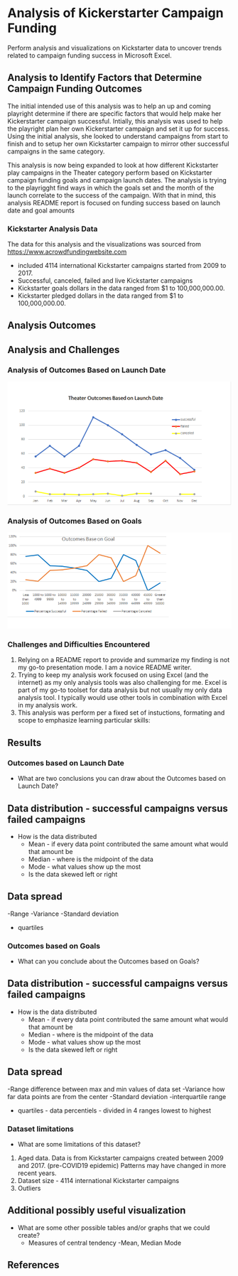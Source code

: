 # Analysis of Kickerstarter Campaign Funding

Perform analysis and visualizations on Kickstarter data to uncover trends related to campaign funding success in Microsoft Excel.

## Analysis to Identify Factors that Determine Campaign Funding Outcomes

The initial intended use of this analysis was to help an up and coming playright determine if there are specific factors that would help make her Kickerstarter campaign successful. Intially, this analysis was used to help the playright plan her own Kickerstarter campaign and set it up for success. Using the initial analysis, she looked to understand campaigns from start to finish and to setup her own Kickstarter campaign to mirror other successful campaigns in the same category.

This analysis is now being expanded to look at how different Kickstarter play campaigns in the Theater category perform based on Kickstarter campaign funding goals and campaign launch dates. The analysis is trying to the playrigght find ways in which the goals set and the month of the launch correlate to the success of the campaign. 
With that in mind, this analysis README report is focused on funding success based on launch date and goal amounts

### Kickstarter Analysis Data
The data for this analysis and the visualizations was sourced from https://www.acrowdfundingwebsite.com
* included 4114 international Kickstarter campaigns started from 2009 to 2017. 
* Successful, canceled, failed and live Kickstarter campaigns
* Kickstarter goals dollars in the data ranged from $1 to 100,000,000.00. 
* Kickstarter pledged dollars in the data ranged from $1 to 100,000,000.00. 


## Analysis Outcomes

## Analysis and Challenges

### Analysis of Outcomes Based on Launch Date
![Theater Outcomes versus Launch Date](/Theater_Outcomes_vs_Launch.png)

### Analysis of Outcomes Based on Goals
![Outcomes vs Goals ](/Outcomes_vs_Goals.png)

### Challenges and Difficulties Encountered
1. Relying on a README report to provide and summarize my finding is not my go-to presentation mode. I am a novice README writer.
2. Trying to keep my analysis work focused on using Excel (and the internet) as my only analysis tools was also challenging for me. 
Excel is part of my go-to toolset for data analysis but not usually my only data analysis tool. I typically would use other tools in combination with Excel in my analysis work.
3. This analysis was perform per a fixed set of instuctions, formating and scope to emphasize learning particular skills:


## Results

### Outcomes based on Launch Date
- What are two conclusions you can draw about the Outcomes based on Launch Date?
## Data distribution - successful campaigns versus failed campaigns
 - How is the data distributed
   - Mean -  if every data point contributed the same amount what would that amount be
   - Median - where is the midpoint of the data
   - Mode - what values show up the most
   - Is the data skewed left or right
## Data spread
  -Range
  -Variance
  -Standard deviation
  - quartiles
  


### Outcomes based on Goals
- What can you conclude about the Outcomes based on Goals?
## Data distribution - successful campaigns versus failed campaigns
 - How is the data distributed
   - Mean -  if every data point contributed the same amount what would that amount be
   - Median - where is the midpoint of the data
   - Mode - what values show up the most
   - Is the data skewed left or right
## Data spread
  -Range difference between max and min values of data set
  -Variance how far data points are from the center
  -Standard deviation
  -interquartile range
  - quartiles - data percentiels - divided in 4 ranges lowest to highest
### Dataset limitations
- What are some limitations of this dataset?
1. Aged data. Data is from Kickstarter campaigns created between 2009 and 2017. (pre-COVID19 epidemic) Patterns may have changed in more recent years.
2. Dataset size - 4114 international Kickstarter campaigns
3. Outliers

## Additional possibly useful visualization 
- What are some other possible tables and/or graphs that we could create?
  - Measures of central tendency 
    -Mean, Median Mode

## References
